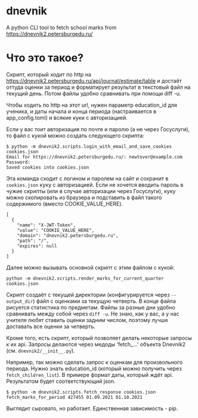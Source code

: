 # dnevnik
A python CLI tool to fetch school marks from https://dnevnik2.petersburgedu.ru/


# Что это такое?

Скрипт, который ходит по http на https://dnevnik2.petersburgedu.ru/api/journal/estimate/table и достаёт оттуда оценки за период
и форматирует результат в текстовый файл на текущий день. Потом файлы удобно сравнивать при помощи diff -u.

Чтобы ходить по http на этот url, нужен параметр education_id для ученика, и даты начала и конца периода (настраивается в app_config.toml) и всякие куки с авторизацией.

Если у вас тоит авторизация по почте и паролю (а не через Госуслуги), то файл с кукой можно создать следующего скрипта:

```
$ python -m dnevnik2.scripts.login_with_email_and_save_cookies cookies.json
Email for https://dnevnik2.petersburgedu.ru/: newtover@example.com
Password:
Saved cookies into cookies.json
```
Эта команда сходит с логином и паролем на сайт и сохранит в `cookies.json` куку с авторизацией. Если не хочется вводить 
пароль в чужие скрипты (или в случае авторизации через Госуслуги), куку можно скопировать из браузера и подставить 
в файл такого содержимого (вместо COOKIE_VALUE_HERE).

```
[
  {
    "name": "X-JWT-Token",
    "value": "COOKIE_VALUE_HERE",
    "domain": "dnevnik2.petersburgedu.ru",
    "path": "/",
    "expires": null
  }
]
```

Далее можно вызывать основной скрипт с этим файлом с кукой:

```
python -m dnevnik2.scripts.render_marks_for_current_quarter cookies.json
```

Скрипт создаёт с текущей директории (конфигурируется через `--output_dir`) файл с оценками за текущую четверть. 
В конце файла рисуется статистика по предметам. Файлы за разные дни удобно сравнивать между собой через `diff -u`.
Не знаю, как у вас, а у нас учителя любят ставить оценки задним числом, поэтому лучше доставать все оценки за четверть.

Кроме того, есть скрипт, который позволяет делать некоторые запросы к их api. Запросы делаются 
через медоды 'fetch_...' объекта Dnevnik2 (см. `dnevnik2/__init__.py`).

Например, так можно сделать запрос к оценкам для произвольного периода. Нужно знать education_id (который можно 
получить через `fetch_children_list`). В примере формат даты, который ждёт api. Результатом будет соответствующий json.

```
$ python -m dnevnik2.scripts.fetch_response cookies.json fetch_marks_for_period 427455 01.09.2021 01.10.2021
```

Выглядит сыровато, но работает. Единственная зависимость - pip.
